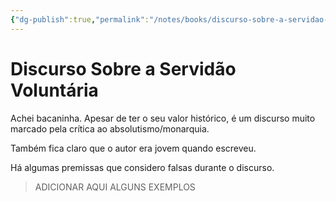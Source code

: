 ```yaml
---
{"dg-publish":true,"permalink":"/notes/books/discurso-sobre-a-servidao-voluntaria/","dgHomeLink":true,"dgPassFrontmatter":false,"dgShowBacklinks":true,"dgShowLocalGraph":false}
---
```


# Discurso Sobre a Servidão Voluntária

Achei bacaninha. Apesar de ter o seu valor histórico, é um discurso muito marcado pela crítica ao absolutismo/monarquia.

Também fica claro que o autor era jovem quando escreveu.

Há algumas premissas que considero falsas durante o discurso.

> ADICIONAR AQUI ALGUNS EXEMPLOS
